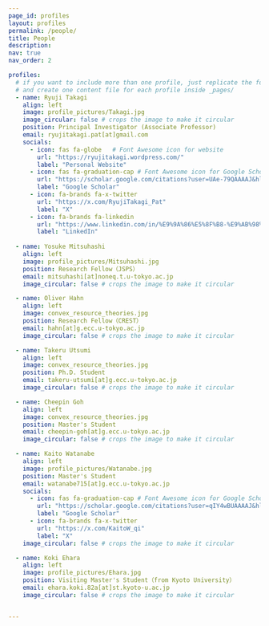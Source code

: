 ```yaml
---
page_id: profiles
layout: profiles
permalink: /people/
title: People
description: 
nav: true
nav_order: 2

profiles:
  # if you want to include more than one profile, just replicate the following block
  # and create one content file for each profile inside _pages/
  - name: Ryuji Takagi
    align: left
    image: profile_pictures/Takagi.jpg
    image_circular: false # crops the image to make it circular
    position: Principal Investigator (Associate Professor)
    email: ryujitakagi.pat[at]gmail.com
    socials:
      - icon: fas fa-globe   # Font Awesome icon for website
        url: "https://ryujitakagi.wordpress.com/"
        label: "Personal Website"
      - icon: fas fa-graduation-cap # Font Awesome icon for Google Scholar
        url: "https://scholar.google.com/citations?user=UAe-79QAAAAJ&hl=en"
        label: "Google Scholar"
      - icon: fa-brands fa-x-twitter 
        url: "https://x.com/RyujiTakagi_Pat"
        label: "X"
      - icon: fa-brands fa-linkedin 
        url: "https://www.linkedin.com/in/%E9%9A%86%E5%8F%B8-%E9%AB%98%E6%9C%A8-5532a3aa/"
        label: "LinkedIn"
  
  - name: Yosuke Mitsuhashi
    align: left
    image: profile_pictures/Mitsuhashi.jpg
    position: Research Fellow（JSPS）
    email: mitsuhashi[at]noneq.t.u-tokyo.ac.jp
    image_circular: false # crops the image to make it circular

  - name: Oliver Hahn
    align: left
    image: convex_resource_theories.jpg
    position: Research Fellow（CREST）
    email: hahn[at]g.ecc.u-tokyo.ac.jp
    image_circular: false # crops the image to make it circular

  - name: Takeru Utsumi
    align: left
    image: convex_resource_theories.jpg
    position: Ph.D. Student
    email: takeru-utsumi[at]g.ecc.u-tokyo.ac.jp
    image_circular: false # crops the image to make it circular

  - name: Cheepin Goh
    align: left
    image: convex_resource_theories.jpg
    position: Master's Student
    email: cheepin-goh[at]g.ecc.u-tokyo.ac.jp
    image_circular: false # crops the image to make it circular

  - name: Kaito Watanabe
    align: left
    image: profile_pictures/Watanabe.jpg
    position: Master's Student
    email: watanabe715[at]g.ecc.u-tokyo.ac.jp
    socials:
      - icon: fas fa-graduation-cap # Font Awesome icon for Google Scholar
        url: "https://scholar.google.com/citations?user=qIY4wBUAAAAJ&hl=ja&authuser=1&oi=ao"
        label: "Google Scholar"
      - icon: fa-brands fa-x-twitter 
        url: "https://x.com/KaitoW_qi"
        label: "X"
    image_circular: false # crops the image to make it circular

  - name: Koki Ehara
    align: left
    image: profile_pictures/Ehara.jpg
    position: Visiting Master's Student（from Kyoto University）
    email: ehara.koki.82a[at]st.kyoto-u.ac.jp
    image_circular: false # crops the image to make it circular


---
```


